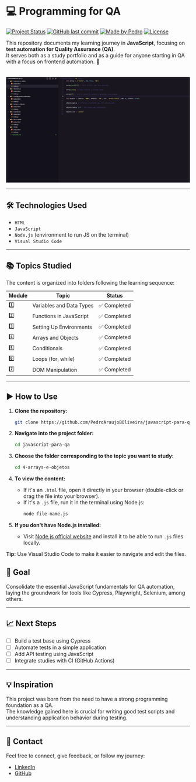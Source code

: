# 💻 Programming for QA

[![Project Status](https://img.shields.io/badge/status-in%20development-yellow)](https://github.com/PedroAraujoBOliveira/javascript-para-qa)
[![GitHub last commit](https://img.shields.io/github/last-commit/PedroAraujoBOliveira/javascript-para-qa)](https://github.com/PedroAraujoBOliveira/javascript-para-qa)
[![Made by Pedro](https://img.shields.io/badge/made%20by-Pedro-blue)](https://www.linkedin.com/in/pedroaraujoboliveira/)
[![License](https://img.shields.io/badge/license-MIT-green)](./LICENSE)

This repository documents my learning journey in **JavaScript**, focusing on **test automation for Quality Assurance (QA)**.  
It serves both as a study portfolio and as a guide for anyone starting in QA with a focus on frontend automation. 🚀

<img src="./images/tela-repo-js.gif" alt="gif showing the repository's content" style="margin-top:20px;" />

---

## 🛠 Technologies Used

- `HTML`
- `JavaScript`
- `Node.js` (environment to run JS on the terminal)
- `Visual Studio Code`

---

## 📚 Topics Studied

The content is organized into folders following the learning sequence:

| Module | Topic                         | Status      |
|--------|-------------------------------|-------------|
| 1️⃣     | Variables and Data Types       | ✅ Completed |
| 2️⃣     | Functions in JavaScript        | ✅ Completed |
| 3️⃣     | Setting Up Environments        | ✅ Completed |
| 4️⃣     | Arrays and Objects             | ✅ Completed |
| 5️⃣     | Conditionals                   | ✅ Completed |
| 6️⃣     | Loops (for, while)              | ✅ Completed |
| 7️⃣     | DOM Manipulation                | ✅ Completed |

---

## ▶️ How to Use

1. **Clone the repository:**
   ```bash
   git clone https://github.com/PedroAraujoBOliveira/javascript-para-qa.git
   ```

2. **Navigate into the project folder:**
   ```bash
   cd javascript-para-qa
   ```

3. **Choose the folder corresponding to the topic you want to study:**
   ```bash
   cd 4-arrays-e-objetos
   ```

4. **To view the content:**
   - If it's an `.html` file, open it directly in your browser (double-click or drag the file into your browser).
   - If it's a `.js` file, run it in the terminal using Node.js:
     ```bash
     node file-name.js
     ```

5. **If you don't have Node.js installed:**
   - Visit [Node.js official website](https://nodejs.org/) and install it to be able to run `.js` files locally.

**Tip:** Use Visual Studio Code to make it easier to navigate and edit the files.

## 📌 Goal

Consolidate the essential JavaScript fundamentals for QA automation, laying the groundwork for tools like Cypress, Playwright, Selenium, among others.

---

## 📈 Next Steps

- [ ] Build a test base using Cypress
- [ ] Automate tests in a simple application
- [ ] Add API testing using JavaScript
- [ ] Integrate studies with CI (GitHub Actions)

---

## 💡 Inspiration

This project was born from the need to have a strong programming foundation as a QA.  
The knowledge gained here is crucial for writing good test scripts and understanding application behavior during testing.

---

## 📨 Contact

Feel free to connect, give feedback, or follow my journey:

- [LinkedIn](https://www.linkedin.com/in/pedroaraujoboliveira/)
- [GitHub](https://github.com/PedroAraujoBOliveira)
